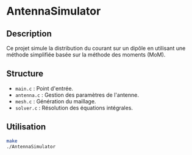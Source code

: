 # AntennaSimulator

## Description
Ce projet simule la distribution du courant sur un dipôle en utilisant une méthode simplifiée basée sur la méthode des moments (MoM).

## Structure
- `main.c` : Point d'entrée.
- `antenna.c` : Gestion des paramètres de l'antenne.
- `mesh.c` : Génération du maillage.
- `solver.c` : Résolution des équations intégrales.

## Utilisation
```bash
make
./AntennaSimulator
